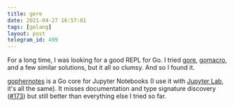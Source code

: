 ```yaml
---
title: gore
date: 2021-04-27 16:57:01
tags: [golang]
layout: post
telegram_id: 499
---
```


For a long time, I was looking for a good REPL for Go. I tried [gore](https://github.com/motemen/gore), [gomacro](https://github.com/cosmos72/gomacro), and a few similar solutions, but it all so clumsy. And so I found it.

[gophernotes](https://github.com/gopherdata/gophernotes) is a Go core for Jupyter Notebooks (I use it with [Jupyter Lab](https://github.com/jupyterlab/jupyterlab/), it's all the same). It misses documentation and type signature discovery ([#173](https://github.com/gopherdata/gophernotes/issues/173)) but still better than everything else I tried so far.
